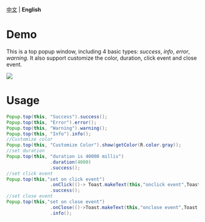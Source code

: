 [中文](./Popup.md) | **English**

# Demo

This is a top popup window, including 4 basic types: *success*, *info*, *error*, *warning*. It also support customize the color, duration, click event and close event.

![](C:/Users/NTUCLHUB/Desktop/AndroidStudy/workspace/UIKit/usage/assets/popuptopdemo.gif)

# Usage

```java
Popup.top(this, "Success").success();
Popup.top(this, "Error").error();
Popup.top(this, "Warning").warning();
Popup.top(this, "Info").info();
//Customize color
Popup.top(this, "Customize Color").show(getColor(R.color.gray));
//set duration
Popup.top(this, "duration is 40000 millis")
                .duration(4000)
                .success();
//set click event
Popup.top(this,"set on click event")
                .onClick(()-> Toast.makeText(this,"onclick event",Toast.LENGTH_SHORT).show())
                .success();
//set close event
Popup.top(this,"set on close event")
                .onClose(()->Toast.makeText(this,"onclose event",Toast.LENGTH_SHORT).show())
                .info();
```

